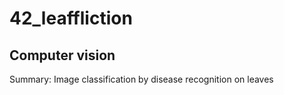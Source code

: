 # 42_leaffliction

## Computer vision

Summary: Image classification by disease recognition on leaves